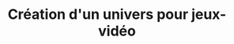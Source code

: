 ---
layout: page
categories: mission
title: "Création d'un univers pour jeux-vidéo"
categories: 'mission'
start_date: 2022-06-01
end_date: 2022-12-01
skills:
  - Videogame
company: Ludopant
team : 1 Artiste, 1 Concepteur-Développeur
position: Concepteur-Développeur
status: indépendant
achievements:
 - "Prototypage sous C++/UnrealEngine 5 puis sous C#/Unity3D du gameplay."
 - "Création de graphismes et animations."
 - "Collaboration avec une artiste pour la création d'un univers incluant une bande dessinée, des personnages et de mondes."
 - "Étude de solutions pour la vente en ligne directe."
environments:
  - C#/Unity 3D
  - C++/Unreal Engine 5
  - Blender3D
  - Affinity Designer

input_skill:
 - "."
output_skill:
 - "."
story: |
  **Ludopant Creative Studio**
---